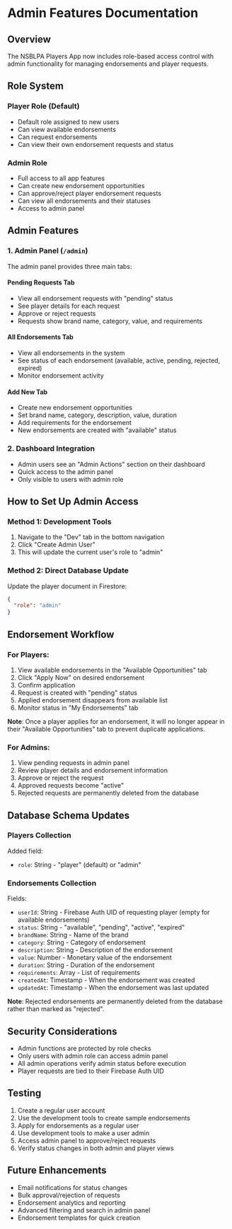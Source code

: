 # Admin Features Documentation

## Overview
The NSBLPA Players App now includes role-based access control with admin functionality for managing endorsements and player requests.

## Role System

### Player Role (Default)
- Default role assigned to new users
- Can view available endorsements
- Can request endorsements
- Can view their own endorsement requests and status

### Admin Role
- Full access to all app features
- Can create new endorsement opportunities
- Can approve/reject player endorsement requests
- Can view all endorsements and their statuses
- Access to admin panel

## Admin Features

### 1. Admin Panel (`/admin`)
The admin panel provides three main tabs:

#### Pending Requests Tab
- View all endorsement requests with "pending" status
- See player details for each request
- Approve or reject requests
- Requests show brand name, category, value, and requirements

#### All Endorsements Tab
- View all endorsements in the system
- See status of each endorsement (available, active, pending, rejected, expired)
- Monitor endorsement activity

#### Add New Tab
- Create new endorsement opportunities
- Set brand name, category, description, value, duration
- Add requirements for the endorsement
- New endorsements are created with "available" status

### 2. Dashboard Integration
- Admin users see an "Admin Actions" section on their dashboard
- Quick access to the admin panel
- Only visible to users with admin role

## How to Set Up Admin Access

### Method 1: Development Tools
1. Navigate to the "Dev" tab in the bottom navigation
2. Click "Create Admin User" 
3. This will update the current user's role to "admin"

### Method 2: Direct Database Update
Update the player document in Firestore:
```json
{
  "role": "admin"
}
```

## Endorsement Workflow

### For Players:
1. View available endorsements in the "Available Opportunities" tab
2. Click "Apply Now" on desired endorsement
3. Confirm application
4. Request is created with "pending" status
5. Applied endorsement disappears from available list
6. Monitor status in "My Endorsements" tab

**Note**: Once a player applies for an endorsement, it will no longer appear in their "Available Opportunities" tab to prevent duplicate applications.

### For Admins:
1. View pending requests in admin panel
2. Review player details and endorsement information
3. Approve or reject the request
4. Approved requests become "active"
5. Rejected requests are permanently deleted from the database

## Database Schema Updates

### Players Collection
Added field:
- `role`: String - "player" (default) or "admin"

### Endorsements Collection
Fields:
- `userId`: String - Firebase Auth UID of requesting player (empty for available endorsements)
- `status`: String - "available", "pending", "active", "expired"
- `brandName`: String - Name of the brand
- `category`: String - Category of endorsement
- `description`: String - Description of the endorsement
- `value`: Number - Monetary value of the endorsement
- `duration`: String - Duration of the endorsement
- `requirements`: Array - List of requirements
- `createdAt`: Timestamp - When the endorsement was created
- `updatedAt`: Timestamp - When the endorsement was last updated

**Note**: Rejected endorsements are permanently deleted from the database rather than marked as "rejected".

## Security Considerations

- Admin functions are protected by role checks
- Only users with admin role can access admin panel
- All admin operations verify admin status before execution
- Player requests are tied to their Firebase Auth UID

## Testing

1. Create a regular user account
2. Use the development tools to create sample endorsements
3. Apply for endorsements as a regular user
4. Use development tools to make a user admin
5. Access admin panel to approve/reject requests
6. Verify status changes in both admin and player views

## Future Enhancements

- Email notifications for status changes
- Bulk approval/rejection of requests
- Endorsement analytics and reporting
- Advanced filtering and search in admin panel
- Endorsement templates for quick creation 